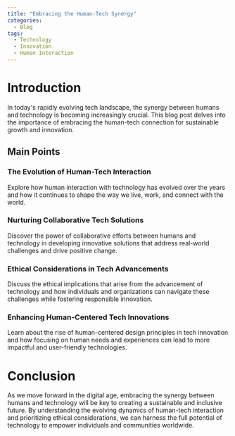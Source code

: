 ```yaml
---
title: "Embracing the Human-Tech Synergy"
categories:
  - Blog
tags:
  - Technology
  - Innovation
  - Human Interaction
---
```


# Introduction
In today's rapidly evolving tech landscape, the synergy between humans and technology is becoming increasingly crucial. This blog post delves into the importance of embracing the human-tech connection for sustainable growth and innovation.

## Main Points
### The Evolution of Human-Tech Interaction
Explore how human interaction with technology has evolved over the years and how it continues to shape the way we live, work, and connect with the world.

### Nurturing Collaborative Tech Solutions
Discover the power of collaborative efforts between humans and technology in developing innovative solutions that address real-world challenges and drive positive change.

### Ethical Considerations in Tech Advancements
Discuss the ethical implications that arise from the advancement of technology and how individuals and organizations can navigate these challenges while fostering responsible innovation.

### Enhancing Human-Centered Tech Innovations
Learn about the rise of human-centered design principles in tech innovation and how focusing on human needs and experiences can lead to more impactful and user-friendly technologies.

# Conclusion
As we move forward in the digital age, embracing the synergy between humans and technology will be key to creating a sustainable and inclusive future. By understanding the evolving dynamics of human-tech interaction and prioritizing ethical considerations, we can harness the full potential of technology to empower individuals and communities worldwide.
